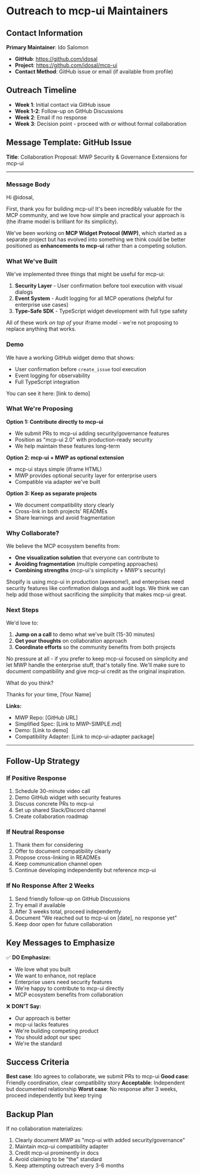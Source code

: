 # Outreach to mcp-ui Maintainers

## Contact Information

**Primary Maintainer**: Ido Salomon
- **GitHub**: https://github.com/idosal
- **Project**: https://github.com/idosal/mcp-ui
- **Contact Method**: GitHub issue or email (if available from profile)

## Outreach Timeline

- **Week 1**: Initial contact via GitHub issue
- **Week 1-2**: Follow-up on GitHub Discussions
- **Week 2**: Email if no response
- **Week 3**: Decision point - proceed with or without formal collaboration

## Message Template: GitHub Issue

**Title**: Collaboration Proposal: MWP Security & Governance Extensions for mcp-ui

---

### Message Body

Hi @idosal,

First, thank you for building mcp-ui! It's been incredibly valuable for the MCP community, and we love how simple and practical your approach is (the iframe model is brilliant for its simplicity).

We've been working on **MCP Widget Protocol (MWP)**, which started as a separate project but has evolved into something we think could be better positioned as **enhancements to mcp-ui** rather than a competing solution.

### What We've Built

We've implemented three things that might be useful for mcp-ui:

1. **Security Layer** - User confirmation before tool execution with visual dialogs
2. **Event System** - Audit logging for all MCP operations (helpful for enterprise use cases)
3. **Type-Safe SDK** - TypeScript widget development with full type safety

All of these work _on top of_ your iframe model - we're not proposing to replace anything that works.

### Demo

We have a working GitHub widget demo that shows:
- User confirmation before `create_issue` tool execution
- Event logging for observability
- Full TypeScript integration

You can see it here: [link to demo]

### What We're Proposing

**Option 1: Contribute directly to mcp-ui**
- We submit PRs to mcp-ui adding security/governance features
- Position as "mcp-ui 2.0" with production-ready security
- We help maintain these features long-term

**Option 2: mcp-ui + MWP as optional extension**
- mcp-ui stays simple (iframe HTML)
- MWP provides optional security layer for enterprise users
- Compatible via adapter we've built

**Option 3: Keep as separate projects**
- We document compatibility story clearly
- Cross-link in both projects' READMEs
- Share learnings and avoid fragmentation

### Why Collaborate?

We believe the MCP ecosystem benefits from:
- **One visualization solution** that everyone can contribute to
- **Avoiding fragmentation** (multiple competing approaches)
- **Combining strengths** (mcp-ui's simplicity + MWP's security)

Shopify is using mcp-ui in production (awesome!), and enterprises need security features like confirmation dialogs and audit logs. We think we can help add those without sacrificing the simplicity that makes mcp-ui great.

### Next Steps

We'd love to:
1. **Jump on a call** to demo what we've built (15-30 minutes)
2. **Get your thoughts** on collaboration approach
3. **Coordinate efforts** so the community benefits from both projects

No pressure at all - if you prefer to keep mcp-ui focused on simplicity and let MWP handle the enterprise stuff, that's totally fine. We'll make sure to document compatibility and give mcp-ui credit as the original inspiration.

What do you think?

Thanks for your time,
[Your Name]

**Links:**
- MWP Repo: [GitHub URL]
- Simplified Spec: [Link to MWP-SIMPLE.md]
- Demo: [Link to demo]
- Compatibility Adapter: [Link to mcp-ui-adapter package]

---

## Follow-Up Strategy

### If Positive Response
1. Schedule 30-minute video call
2. Demo GitHub widget with security features
3. Discuss concrete PRs to mcp-ui
4. Set up shared Slack/Discord channel
5. Create collaboration roadmap

### If Neutral Response
1. Thank them for considering
2. Offer to document compatibility clearly
3. Propose cross-linking in READMEs
4. Keep communication channel open
5. Continue developing independently but reference mcp-ui

### If No Response After 2 Weeks
1. Send friendly follow-up on GitHub Discussions
2. Try email if available
3. After 3 weeks total, proceed independently
4. Document "We reached out to mcp-ui on [date], no response yet"
5. Keep door open for future collaboration

## Key Messages to Emphasize

✅ **DO Emphasize:**
- We love what you built
- We want to enhance, not replace
- Enterprise users need security features
- We're happy to contribute to mcp-ui directly
- MCP ecosystem benefits from collaboration

❌ **DON'T Say:**
- Our approach is better
- mcp-ui lacks features
- We're building competing product
- You should adopt our spec
- We're the standard

## Success Criteria

**Best case**: Ido agrees to collaborate, we submit PRs to mcp-ui
**Good case**: Friendly coordination, clear compatibility story
**Acceptable**: Independent but documented relationship
**Worst case**: No response after 3 weeks, proceed independently but keep trying

## Backup Plan

If no collaboration materializes:
1. Clearly document MWP as "mcp-ui with added security/governance"
2. Maintain mcp-ui compatibility adapter
3. Credit mcp-ui prominently in docs
4. Avoid claiming to be "the" standard
5. Keep attempting outreach every 3-6 months
